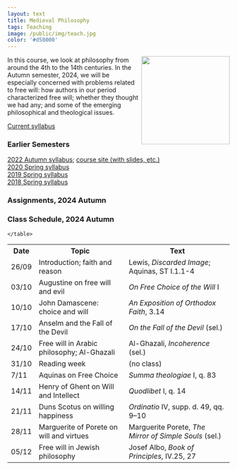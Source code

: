 ```yaml
---
layout: text
title: Medieval Philosophy
tags: Teaching
image: /public/img/teach.jpg
color: '#d58000'
---
```


<img class="img-single" align="right" src="/public/img/medieval.jpg" width="200">

In this course, we look at philosophy from around the 4th to the 14th centuries. In the Autumn semester, 2024, we will be especially concerned with problems related to free will: how authors in our period characterized free will; whether they thought we had any; and some of the emerging philosophical and theological issues.


<a href="http://zitavtoth.com/2_teaching/Medieval/2024/Medieval2024F.pdf">Current syllabus</a>



### Earlier Semesters

<a href="http://zitavtoth.com/2_teaching/Medieval/2022/Medieval2022F_BA.pdf">2022 Autumn syllabus</a>; <a href="http://zitavtoth.com/2_teaching/Medieval/2022/Medieval2022">course site (with slides, etc.) </a><br>
<a href="http://zitavtoth.com/2_teaching/Medieval/Medieval2020.pdf">2020 Spring syllabus</a><br>
<a href="http://zitavtoth.com/2_teaching/Medieval/Medieval2019.pdf">2019 Spring syllabus</a><br>
<a href="http://zitavtoth.com/2_teaching/Medieval/Medieval2018.pdf">2018 Spring syllabus</a><br>



### Assignments, 2024 Autumn

<!--- <a href="http://zitavtoth.com/2_teaching/Medieval/argrec.pdf">Argument reconstruction paper (BA students)</a> <br>
<a href="http://zitavtoth.com/2_teaching/Medieval/argrec2.pdf">Argument reconstruction and response (MA students) </a><br>
<a href="http://zitavtoth.com/2_teaching/Medieval/finalpaper_BA.pdf">Summative paper </a><br>
--->

### Class Schedule, 2024 Autumn


<table>
  <tr>
    <th>Date</th>
    <th>Topic</th>
		<th> Text</th>
  </tr>
  <tr>
    <td>26/09</td>
		<td>Introduction; faith and reason <br>
</td>
		<td>Lewis, <i>Discarded Image</i>; Aquinas, ST I.1.1-4</td>
  </tr>
  <tr>
    <td>03/10</td>
		<td>Augustine on free will and evil</td>
		<td><i>On Free Choice of the Will</i> I</td>
  </tr>
	<tr>
		<td>10/10</td>
    <td>John Damascene: choice and will</td>
		<td><i>An Exposition of Orthodox Faith</i>, 3.14</td>
</tr>
<tr>
  <td>17/10</td>
  <td>Anselm and the Fall of the Devil</td>
  <td><i>On the Fall of the Devil</i> (sel.)</td>
</tr>
	<tr>
    <td>24/10</td>
		<td>Free will in Arabic philosophy; Al-Ghazali</td>
		<td>Al-Ghazali, <i>Incoherence</i> (sel.)</td>
</tr>
	<tr>
    <td>31/10</td>
		<td>Reading week</td>
		<td>(no class)</td>
</tr>
	<tr>
    <td>7/11</td>
    <td>Aquinas on Free Choice</td>
		<td><i>Summa theologiae</i> I, q. 83</td>
</tr>
	<tr>
    <td>14/11</td>
    <td>Henry of Ghent on Will and Intellect</td>
		<td><i>Quodlibet</i> I, q. 14</td>
</tr>
	<tr>
    <td>21/11</td>
    <td>Duns Scotus on willing happiness</td>
		<td><i> Ordinatio</i> IV, supp. d. 49, qq. 9–10</td>
  </tr>
	<tr>
		<td>28/11</td>
    <td>Marguerite of Porete on will and virtues</td>
		<td>Marguerite Porete, <i>The Mirror of Simple Souls</i> (sel.)</td>
</tr>
	<tr>
		<td>05/12</td>
    <td>Free will in Jewish philosophy</td>
		<td>Josef Albo, <i>Book of Principles</i>, IV.25, 27</td>
</tr>
	
	</table>
